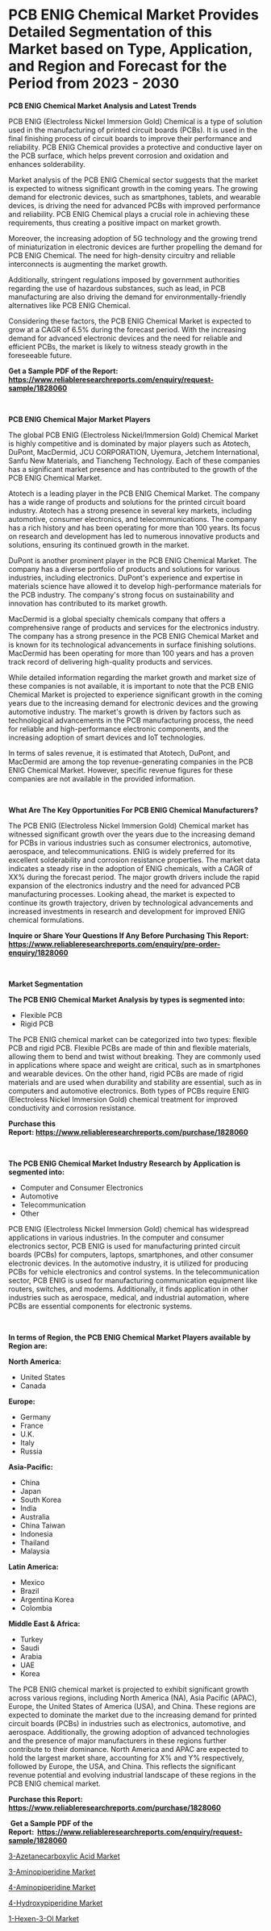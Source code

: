 <p><h1>PCB ENIG Chemical Market Provides Detailed Segmentation of this Market based on Type, Application, and Region and Forecast for the Period from 2023 - 2030</h1></p><p><strong>PCB ENIG Chemical Market Analysis and Latest Trends</strong></p>
<p><p>PCB ENIG (Electroless Nickel Immersion Gold) Chemical is a type of solution used in the manufacturing of printed circuit boards (PCBs). It is used in the final finishing process of circuit boards to improve their performance and reliability. PCB ENIG Chemical provides a protective and conductive layer on the PCB surface, which helps prevent corrosion and oxidation and enhances solderability.</p><p>Market analysis of the PCB ENIG Chemical sector suggests that the market is expected to witness significant growth in the coming years. The growing demand for electronic devices, such as smartphones, tablets, and wearable devices, is driving the need for advanced PCBs with improved performance and reliability. PCB ENIG Chemical plays a crucial role in achieving these requirements, thus creating a positive impact on market growth.</p><p>Moreover, the increasing adoption of 5G technology and the growing trend of miniaturization in electronic devices are further propelling the demand for PCB ENIG Chemical. The need for high-density circuitry and reliable interconnects is augmenting the market growth.</p><p>Additionally, stringent regulations imposed by government authorities regarding the use of hazardous substances, such as lead, in PCB manufacturing are also driving the demand for environmentally-friendly alternatives like PCB ENIG Chemical.</p><p>Considering these factors, the PCB ENIG Chemical Market is expected to grow at a CAGR of 6.5% during the forecast period. With the increasing demand for advanced electronic devices and the need for reliable and efficient PCBs, the market is likely to witness steady growth in the foreseeable future.</p></p>
<p><strong>Get a Sample PDF of the Report:&nbsp; <a href="https://www.reliableresearchreports.com/enquiry/request-sample/1828060">https://www.reliableresearchreports.com/enquiry/request-sample/1828060</a></strong></p>
<p>&nbsp;</p>
<p><strong>PCB ENIG Chemical Major Market Players</strong></p>
<p><p>The global PCB ENIG (Electroless Nickel/Immersion Gold) Chemical Market is highly competitive and is dominated by major players such as Atotech, DuPont, MacDermid, JCU CORPORATION, Uyemura, Jetchem International, Sanfu New Materials, and Tiancheng Technology. Each of these companies has a significant market presence and has contributed to the growth of the PCB ENIG Chemical Market.</p><p>Atotech is a leading player in the PCB ENIG Chemical Market. The company has a wide range of products and solutions for the printed circuit board industry. Atotech has a strong presence in several key markets, including automotive, consumer electronics, and telecommunications. The company has a rich history and has been operating for more than 100 years. Its focus on research and development has led to numerous innovative products and solutions, ensuring its continued growth in the market.</p><p>DuPont is another prominent player in the PCB ENIG Chemical Market. The company has a diverse portfolio of products and solutions for various industries, including electronics. DuPont's experience and expertise in materials science have allowed it to develop high-performance materials for the PCB industry. The company's strong focus on sustainability and innovation has contributed to its market growth.</p><p>MacDermid is a global specialty chemicals company that offers a comprehensive range of products and services for the electronics industry. The company has a strong presence in the PCB ENIG Chemical Market and is known for its technological advancements in surface finishing solutions. MacDermid has been operating for more than 100 years and has a proven track record of delivering high-quality products and services.</p><p>While detailed information regarding the market growth and market size of these companies is not available, it is important to note that the PCB ENIG Chemical Market is projected to experience significant growth in the coming years due to the increasing demand for electronic devices and the growing automotive industry. The market's growth is driven by factors such as technological advancements in the PCB manufacturing process, the need for reliable and high-performance electronic components, and the increasing adoption of smart devices and IoT technologies.</p><p>In terms of sales revenue, it is estimated that Atotech, DuPont, and MacDermid are among the top revenue-generating companies in the PCB ENIG Chemical Market. However, specific revenue figures for these companies are not available in the provided information.</p></p>
<p>&nbsp;</p>
<p><strong>What Are The Key Opportunities For PCB ENIG Chemical Manufacturers?</strong></p>
<p><p>The PCB ENIG (Electroless Nickel Immersion Gold) Chemical market has witnessed significant growth over the years due to the increasing demand for PCBs in various industries such as consumer electronics, automotive, aerospace, and telecommunications. ENIG is widely preferred for its excellent solderability and corrosion resistance properties. The market data indicates a steady rise in the adoption of ENIG chemicals, with a CAGR of XX% during the forecast period. The major growth drivers include the rapid expansion of the electronics industry and the need for advanced PCB manufacturing processes. Looking ahead, the market is expected to continue its growth trajectory, driven by technological advancements and increased investments in research and development for improved ENIG chemical formulations.</p></p>
<p><strong>Inquire or Share Your Questions If Any Before Purchasing This Report: <a href="https://www.reliableresearchreports.com/enquiry/pre-order-enquiry/1828060">https://www.reliableresearchreports.com/enquiry/pre-order-enquiry/1828060</a></strong></p>
<p>&nbsp;</p>
<p><strong>Market Segmentation</strong></p>
<p><strong>The PCB ENIG Chemical Market Analysis by types is segmented into:</strong></p>
<p><ul><li>Flexible PCB</li><li>Rigid PCB</li></ul></p>
<p><p>The PCB ENIG chemical market can be categorized into two types: flexible PCB and rigid PCB. Flexible PCBs are made of thin and flexible materials, allowing them to bend and twist without breaking. They are commonly used in applications where space and weight are critical, such as in smartphones and wearable devices. On the other hand, rigid PCBs are made of rigid materials and are used when durability and stability are essential, such as in computers and automotive electronics. Both types of PCBs require ENIG (Electroless Nickel Immersion Gold) chemical treatment for improved conductivity and corrosion resistance.</p></p>
<p><strong>Purchase this Report:&nbsp;<a href="https://www.reliableresearchreports.com/purchase/1828060">https://www.reliableresearchreports.com/purchase/1828060</a></strong></p>
<p>&nbsp;</p>
<p><strong>The PCB ENIG Chemical Market Industry Research by Application is segmented into:</strong></p>
<p><ul><li>Computer and Consumer Electronics</li><li>Automotive</li><li>Telecommunication</li><li>Other</li></ul></p>
<p><p>PCB ENIG (Electroless Nickel Immersion Gold) chemical has widespread applications in various industries. In the computer and consumer electronics sector, PCB ENIG is used for manufacturing printed circuit boards (PCBs) for computers, laptops, smartphones, and other consumer electronic devices. In the automotive industry, it is utilized for producing PCBs for vehicle electronics and control systems. In the telecommunication sector, PCB ENIG is used for manufacturing communication equipment like routers, switches, and modems. Additionally, it finds application in other industries such as aerospace, medical, and industrial automation, where PCBs are essential components for electronic systems.</p></p>
<p>&nbsp;</p>
<p><strong>In terms of Region, the PCB ENIG Chemical Market Players available by Region are:</strong></p>
<p>
    <p> <strong> North America: </strong>
        <ul>
            <li>United States</li>
            <li>Canada</li>
        </ul>
        </p> 
    <p> <strong> Europe: </strong>
        <ul>
            <li>Germany</li>
            <li>France</li>
            <li>U.K.</li>
            <li>Italy</li>
            <li>Russia</li>
        </ul>
        </p> 
    <p> <strong> Asia-Pacific: </strong>
        <ul>
            <li>China</li>
            <li>Japan</li>
            <li>South Korea</li>
            <li>India</li>
            <li>Australia</li>
            <li>China Taiwan</li>
            <li>Indonesia</li>
            <li>Thailand</li>
            <li>Malaysia</li>
        </ul>
        </p> 
    <p> <strong> Latin America: </strong>
        <ul>
            <li>Mexico</li>
            <li>Brazil</li>
            <li>Argentina Korea</li>
            <li>Colombia</li>
        </ul>
        </p> 
    <p> <strong> Middle East & Africa: </strong>
        <ul>
            <li>Turkey</li>
            <li>Saudi</li>
            <li>Arabia</li>
            <li>UAE</li>
            <li>Korea</li>
        </ul>
    </p>
    </p>
<p><p>The PCB ENIG chemical market is projected to exhibit significant growth across various regions, including North America (NA), Asia Pacific (APAC), Europe, the United States of America (USA), and China. These regions are expected to dominate the market due to the increasing demand for printed circuit boards (PCBs) in industries such as electronics, automotive, and aerospace. Additionally, the growing adoption of advanced technologies and the presence of major manufacturers in these regions further contribute to their dominance. North America and APAC are expected to hold the largest market share, accounting for X% and Y% respectively, followed by Europe, the USA, and China. This reflects the significant revenue potential and evolving industrial landscape of these regions in the PCB ENIG chemical market.</p></p>
<p><strong>Purchase this Report: <a href="https://www.reliableresearchreports.com/purchase/1828060">https://www.reliableresearchreports.com/purchase/1828060</a></strong></p>
<p>&nbsp;<strong>Get a Sample PDF of the Report:&nbsp;&nbsp;<a href="https://www.reliableresearchreports.com/enquiry/request-sample/1828060">https://www.reliableresearchreports.com/enquiry/request-sample/1828060</a></strong></p>
<p><strong></strong></p>
<p><p><a href="https://github.com/WillieWoodard/Market-Research-Report-List-2/blob/main/3-azetanecarboxylic-acid-market.md">3-Azetanecarboxylic Acid Market</a></p><p><a href="https://github.com/RickHolmes3/Market-Research-Report-List-2/blob/main/3-aminopiperidine-market.md">3-Aminopiperidine Market</a></p><p><a href="https://github.com/CliffMedina6/Market-Research-Report-List-2/blob/main/4-aminopiperidine-market.md">4-Aminopiperidine Market</a></p><p><a href="https://github.com/BryceTownsendr/Market-Research-Report-List-2/blob/main/4-hydroxypiperidine-market.md">4-Hydroxypiperidine Market</a></p><p><a href="https://github.com/PeterParrish5/Market-Research-Report-List-2/blob/main/1-hexen-3-ol-market.md">1-Hexen-3-Ol Market</a></p></p>